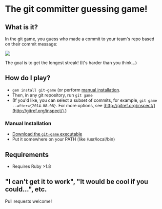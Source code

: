 # The git committer guessing game!

## What is it?

In the git game, you  guess who made a commit to your team's repo based on their commit message:

![](https://cloud.githubusercontent.com/assets/21294/6098511/fb347c1e-afae-11e4-9152-5a132a10c3b3.png)

The goal is to get the longest streak! (It's harder than you think...)

## How do I play?

- `gem install git-game` (or perform [manual installation](#manual-installation).
- Then, in any git repository, run `git game`
- (If you'd like, you can select a subset of commits, for example, `git game --after={2014-08-08}`. For more options, see [http://gitref.org/inspect/](http://gitref.org/inspect/).)

### Manual Installation

- [Download the `git-game` executable](https://github.com/jsomers/git-game/releases/tag/1.1)
- Put it somewhere on your PATH (like /usr/local/bin)

## Requirements

- Requires Ruby >1.8

## "I can't get it to work", "It would be cool if you could...", etc.

Pull requests welcome!
